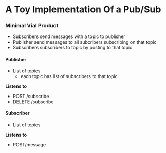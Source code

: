 # A Toy Implementation Of a Pub/Sub

### Minimal Vial Product

- Subscribers send messages with a topic to publisher
- Publisher send messages to all subcribers subscribing on that topic
- Subscribers subscribers to topic by posting to that topic

#### Publisher
* List of topics
  * each topic has list of subscribers to that topic

**Listens to**
* POST /subscribe
* DELETE /subscribe


#### Subscriber
* List of topics

**Listens to**
* POST/message

